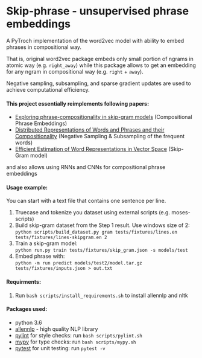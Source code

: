 # Skip-phrase - unsupervised phrase embeddings
A PyTroch implementation of the word2vec model with ability to embed phrases in compositional way.

That is, original word2vec package embeds only small portion of ngrams in atomic way (e.g. `right_away`) while this package allows
to get an embedding for any ngram in compositional way (e.g. `right` + `away`). 

Negative sampling, subsampling, and sparse gradient updates are used to achieve computational efficiency.

#### This project essentially reimplements following papers:
* [Exploring phrase-compositionality in skip-gram models](https://arxiv.org/pdf/1607.06208.pdf) (Compositional Phrase Embeddings)
* [Distributed Representations of Words and Phrases and their Compositionality](https://arxiv.org/pdf/1310.4546.pdf) (Negative Sampling & Subsampling of the frequent words)
* [Efficient Estimation of Word Representations in Vector Space](https://arxiv.org/pdf/1301.3781.pdf) (Skip-Gram model)

and also allows using RNNs and CNNs for compositional phrase embeddings

#### Usage example:
You can start with a text file that contains one sentence per line. 
1. Truecase and tokenize you dataset using external scripts (e.g. moses-scripts) 
2. Build skip-gram dataset from the Step 1 result. Use windows size of 2: <br>
`python scripts/build_dataset.py gram tests/fixtures/lines.en tests/fixtures/lines-skipgram.en 2`
3. Train a skip-gram model:  <br>
`python run.py train tests/fixtures/skip_gram.json -s models/test`
4. Embed phrase with: <br>
`python -m run predict models/test2/model.tar.gz tests/fixtures/inputs.json > out.txt`

#### Requirments:
1. Run `bash scripts/install_requirements.sh` to install allennlp and nltk 

#### Packages used:
* python 3.6
* [allennlp](https://github.com/allenai/allennlp) - high quality NLP library
* [pylint](https://www.pylint.org/) for style checks: run `bash scripts/pylint.sh` 
* [mypy](http://mypy-lang.org/) for type checks: run `bash scripts/mypy.sh`  
* [pytest](https://docs.pytest.org/en/latest/) for unit testing: run `pytest -v` 
